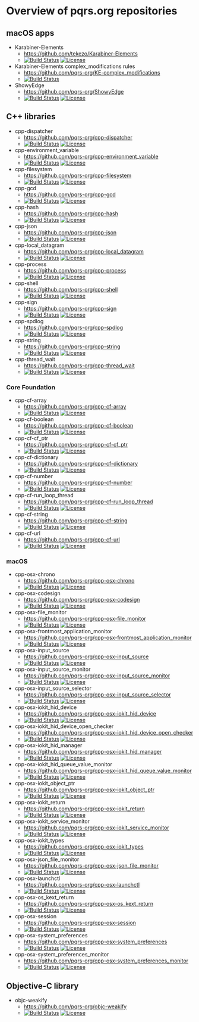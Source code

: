 # Overview of pqrs.org repositories

## macOS apps

-   Karabiner-Elements
    -   <https://github.com/tekezo/Karabiner-Elements>
    -   [![Build Status](https://github.com/tekezo/Karabiner-Elements/workflows/Karabiner-Elements%20CI/badge.svg)](https://github.com/tekezo/Karabiner-Elements/actions)
        [![License](https://img.shields.io/badge/license-Public%20Domain-blue.svg)](https://github.com/tekezo/Karabiner-Elements/blob/master/LICENSE.md)
-   Karabiner-Elements complex_modifications rules
    -   <https://github.com/pqrs-org/KE-complex_modifications>
    -   [![Build Status](https://github.com/pqrs-org/KE-complex_modifications/workflows/KE-complex_modifications%20CI/badge.svg)](https://github.com/pqrs-org/KE-complex_modifications/actions)
-   ShowyEdge
    -   <https://github.com/pqrs-org/ShowyEdge>
    -   [![Build Status](https://github.com/pqrs-org/ShowyEdge/workflows/ShowyEdge%20CI/badge.svg)](https://github.com/pqrs-org/ShowyEdge/actions)
        [![License](https://img.shields.io/badge/license-Public%20Domain-blue.svg)](https://github.com/pqrs-org/ShowyEdge/blob/master/LICENSE.md)

## C++ libraries

-   cpp-dispatcher
    -   <https://github.com/pqrs-org/cpp-dispatcher>
    -   [![Build Status](https://github.com/pqrs-org/cpp-dispatcher/workflows/CI/badge.svg)](https://github.com/pqrs-org/cpp-dispatcher/actions)
        [![License](https://img.shields.io/badge/license-Boost%20Software%20License-blue.svg)](https://github.com/pqrs-org/cpp-dispatcher/blob/master/LICENSE.md)
-   cpp-environment_variable
    -   <https://github.com/pqrs-org/cpp-environment_variable>
    -   [![Build Status](https://github.com/pqrs-org/cpp-environment_variable/workflows/CI/badge.svg)](https://github.com/pqrs-org/cpp-environment_variable/actions)
        [![License](https://img.shields.io/badge/license-Boost%20Software%20License-blue.svg)](https://github.com/pqrs-org/cpp-environment_variable/blob/master/LICENSE.md)
-   cpp-filesystem
    -   <https://github.com/pqrs-org/cpp-filesystem>
    -   [![Build Status](https://github.com/pqrs-org/cpp-filesystem/workflows/CI/badge.svg)](https://github.com/pqrs-org/cpp-filesystem/actions)
        [![License](https://img.shields.io/badge/license-Boost%20Software%20License-blue.svg)](https://github.com/pqrs-org/cpp-filesystem/blob/master/LICENSE.md)
-   cpp-gcd
    -   <https://github.com/pqrs-org/cpp-gcd>
    -   [![Build Status](https://github.com/pqrs-org/cpp-gcd/workflows/CI/badge.svg)](https://github.com/pqrs-org/cpp-gcd/actions)
        [![License](https://img.shields.io/badge/license-Boost%20Software%20License-blue.svg)](https://github.com/pqrs-org/cpp-gcd/blob/master/LICENSE.md)
-   cpp-hash
    -   <https://github.com/pqrs-org/cpp-hash>
    -   [![Build Status](https://github.com/pqrs-org/cpp-hash/workflows/CI/badge.svg)](https://github.com/pqrs-org/cpp-hash/actions)
        [![License](https://img.shields.io/badge/license-Boost%20Software%20License-blue.svg)](https://github.com/pqrs-org/cpp-hash/blob/master/LICENSE.md)
-   cpp-json
    -   <https://github.com/pqrs-org/cpp-json>
    -   [![Build Status](https://github.com/pqrs-org/cpp-json/workflows/CI/badge.svg)](https://github.com/pqrs-org/cpp-json/actions)
        [![License](https://img.shields.io/badge/license-Boost%20Software%20License-blue.svg)](https://github.com/pqrs-org/cpp-json/blob/master/LICENSE.md)
-   cpp-local_datagram
    -   <https://github.com/pqrs-org/cpp-local_datagram>
    -   [![Build Status](https://github.com/pqrs-org/cpp-local_datagram/workflows/CI/badge.svg)](https://github.com/pqrs-org/cpp-local_datagram/actions)
        [![License](https://img.shields.io/badge/license-Boost%20Software%20License-blue.svg)](https://github.com/pqrs-org/cpp-local_datagram/blob/master/LICENSE.md)
-   cpp-process
    -   <https://github.com/pqrs-org/cpp-process>
    -   [![Build Status](https://github.com/pqrs-org/cpp-process/workflows/CI/badge.svg)](https://github.com/pqrs-org/cpp-process/actions)
        [![License](https://img.shields.io/badge/license-Boost%20Software%20License-blue.svg)](https://github.com/pqrs-org/cpp-process/blob/master/LICENSE.md)
-   cpp-shell
    -   <https://github.com/pqrs-org/cpp-shell>
    -   [![Build Status](https://github.com/pqrs-org/cpp-shell/workflows/CI/badge.svg)](https://github.com/pqrs-org/cpp-shell/actions)
        [![License](https://img.shields.io/badge/license-Boost%20Software%20License-blue.svg)](https://github.com/pqrs-org/cpp-shell/blob/master/LICENSE.md)
-   cpp-sign
    -   <https://github.com/pqrs-org/cpp-sign>
    -   [![Build Status](https://github.com/pqrs-org/cpp-sign/workflows/CI/badge.svg)](https://github.com/pqrs-org/cpp-sign/actions)
        [![License](https://img.shields.io/badge/license-Boost%20Software%20License-blue.svg)](https://github.com/pqrs-org/cpp-sign/blob/master/LICENSE.md)
-   cpp-spdlog
    -   <https://github.com/pqrs-org/cpp-spdlog>
    -   [![Build Status](https://github.com/pqrs-org/cpp-spdlog/workflows/CI/badge.svg)](https://github.com/pqrs-org/cpp-spdlog/actions)
        [![License](https://img.shields.io/badge/license-Boost%20Software%20License-blue.svg)](https://github.com/pqrs-org/cpp-spdlog/blob/master/LICENSE.md)
-   cpp-string
    -   <https://github.com/pqrs-org/cpp-string>
    -   [![Build Status](https://github.com/pqrs-org/cpp-string/workflows/CI/badge.svg)](https://github.com/pqrs-org/cpp-string/actions)
        [![License](https://img.shields.io/badge/license-Boost%20Software%20License-blue.svg)](https://github.com/pqrs-org/cpp-string/blob/master/LICENSE.md)
-   cpp-thread_wait
    -   <https://github.com/pqrs-org/cpp-thread_wait>
    -   [![Build Status](https://github.com/pqrs-org/cpp-thread_wait/workflows/CI/badge.svg)](https://github.com/pqrs-org/cpp-thread_wait/actions)
        [![License](https://img.shields.io/badge/license-Boost%20Software%20License-blue.svg)](https://github.com/pqrs-org/cpp-thread_wait/blob/master/LICENSE.md)

### Core Foundation

-   cpp-cf-array
    -   <https://github.com/pqrs-org/cpp-cf-array>
    -   [![Build Status](https://github.com/pqrs-org/cpp-cf-array/workflows/CI/badge.svg)](https://github.com/pqrs-org/cpp-cf-array/actions)
        [![License](https://img.shields.io/badge/license-Boost%20Software%20License-blue.svg)](https://github.com/pqrs-org/cpp-cf-array/blob/master/LICENSE.md)
-   cpp-cf-boolean
    -   <https://github.com/pqrs-org/cpp-cf-boolean>
    -   [![Build Status](https://github.com/pqrs-org/cpp-cf-boolean/workflows/CI/badge.svg)](https://github.com/pqrs-org/cpp-cf-boolean/actions)
        [![License](https://img.shields.io/badge/license-Boost%20Software%20License-blue.svg)](https://github.com/pqrs-org/cpp-cf-boolean/blob/master/LICENSE.md)
-   cpp-cf-cf_ptr
    -   <https://github.com/pqrs-org/cpp-cf-cf_ptr>
    -   [![Build Status](https://github.com/pqrs-org/cpp-cf-cf_ptr/workflows/CI/badge.svg)](https://github.com/pqrs-org/cpp-cf-cf_ptr/actions)
        [![License](https://img.shields.io/badge/license-Boost%20Software%20License-blue.svg)](https://github.com/pqrs-org/cpp-cf-cf_ptr/blob/master/LICENSE.md)
-   cpp-cf-dictionary
    -   <https://github.com/pqrs-org/cpp-cf-dictionary>
    -   [![Build Status](https://github.com/pqrs-org/cpp-cf-dictionary/workflows/CI/badge.svg)](https://github.com/pqrs-org/cpp-cf-dictionary/actions)
        [![License](https://img.shields.io/badge/license-Boost%20Software%20License-blue.svg)](https://github.com/pqrs-org/cpp-cf-dictionary/blob/master/LICENSE.md)
-   cpp-cf-number
    -   <https://github.com/pqrs-org/cpp-cf-number>
    -   [![Build Status](https://github.com/pqrs-org/cpp-cf-number/workflows/CI/badge.svg)](https://github.com/pqrs-org/cpp-cf-number/actions)
        [![License](https://img.shields.io/badge/license-Boost%20Software%20License-blue.svg)](https://github.com/pqrs-org/cpp-cf-number/blob/master/LICENSE.md)
-   cpp-cf-run_loop_thread
    -   <https://github.com/pqrs-org/cpp-cf-run_loop_thread>
    -   [![Build Status](https://github.com/pqrs-org/cpp-cf-run_loop_thread/workflows/CI/badge.svg)](https://github.com/pqrs-org/cpp-cf-run_loop_thread/actions)
        [![License](https://img.shields.io/badge/license-Boost%20Software%20License-blue.svg)](https://github.com/pqrs-org/cpp-cf-run_loop_thread/blob/master/LICENSE.md)
-   cpp-cf-string
    -   <https://github.com/pqrs-org/cpp-cf-string>
    -   [![Build Status](https://github.com/pqrs-org/cpp-cf-string/workflows/CI/badge.svg)](https://github.com/pqrs-org/cpp-cf-string/actions)
        [![License](https://img.shields.io/badge/license-Boost%20Software%20License-blue.svg)](https://github.com/pqrs-org/cpp-cf-string/blob/master/LICENSE.md)
-   cpp-cf-url
    -   <https://github.com/pqrs-org/cpp-cf-url>
    -   [![Build Status](https://github.com/pqrs-org/cpp-cf-url/workflows/CI/badge.svg)](https://github.com/pqrs-org/cpp-cf-url/actions)
        [![License](https://img.shields.io/badge/license-Boost%20Software%20License-blue.svg)](https://github.com/pqrs-org/cpp-cf-url/blob/master/LICENSE.md)

### macOS

-   cpp-osx-chrono
    -   <https://github.com/pqrs-org/cpp-osx-chrono>
    -   [![Build Status](https://github.com/pqrs-org/cpp-osx-chrono/workflows/CI/badge.svg)](https://github.com/pqrs-org/cpp-osx-chrono/actions)
        [![License](https://img.shields.io/badge/license-Boost%20Software%20License-blue.svg)](https://github.com/pqrs-org/cpp-osx-chrono/blob/master/LICENSE.md)
-   cpp-osx-codesign
    -   <https://github.com/pqrs-org/cpp-osx-codesign>
    -   [![Build Status](https://github.com/pqrs-org/cpp-osx-codesign/workflows/CI/badge.svg)](https://github.com/pqrs-org/cpp-osx-codesign/actions)
        [![License](https://img.shields.io/badge/license-Boost%20Software%20License-blue.svg)](https://github.com/pqrs-org/cpp-osx-codesign/blob/master/LICENSE.md)
-   cpp-osx-file_monitor
    -   <https://github.com/pqrs-org/cpp-osx-file_monitor>
    -   [![Build Status](https://github.com/pqrs-org/cpp-osx-file_monitor/workflows/CI/badge.svg)](https://github.com/pqrs-org/cpp-osx-file_monitor/actions)
        [![License](https://img.shields.io/badge/license-Boost%20Software%20License-blue.svg)](https://github.com/pqrs-org/cpp-osx-file_monitor/blob/master/LICENSE.md)
-   cpp-osx-frontmost_application_monitor
    -   <https://github.com/pqrs-org/cpp-osx-frontmost_application_monitor>
    -   [![Build Status](https://github.com/pqrs-org/cpp-osx-frontmost_application_monitor/workflows/CI/badge.svg)](https://github.com/pqrs-org/cpp-osx-frontmost_application_monitor/actions)
        [![License](https://img.shields.io/badge/license-Boost%20Software%20License-blue.svg)](https://github.com/pqrs-org/cpp-osx-frontmost_application_monitor/blob/master/LICENSE.md)
-   cpp-osx-input_source
    -   <https://github.com/pqrs-org/cpp-osx-input_source>
    -   [![Build Status](https://github.com/pqrs-org/cpp-osx-input_source/workflows/CI/badge.svg)](https://github.com/pqrs-org/cpp-osx-input_source/actions)
        [![License](https://img.shields.io/badge/license-Boost%20Software%20License-blue.svg)](https://github.com/pqrs-org/cpp-osx-input_source/blob/master/LICENSE.md)
-   cpp-osx-input_source_monitor
    -   <https://github.com/pqrs-org/cpp-osx-input_source_monitor>
    -   [![Build Status](https://github.com/pqrs-org/cpp-osx-input_source_monitor/workflows/CI/badge.svg)](https://github.com/pqrs-org/cpp-osx-input_source_monitor/actions)
        [![License](https://img.shields.io/badge/license-Boost%20Software%20License-blue.svg)](https://github.com/pqrs-org/cpp-osx-input_source_monitor/blob/master/LICENSE.md)
-   cpp-osx-input_source_selector
    -   <https://github.com/pqrs-org/cpp-osx-input_source_selector>
    -   [![Build Status](https://github.com/pqrs-org/cpp-osx-input_source_selector/workflows/CI/badge.svg)](https://github.com/pqrs-org/cpp-osx-input_source_selector/actions)
        [![License](https://img.shields.io/badge/license-Boost%20Software%20License-blue.svg)](https://github.com/pqrs-org/cpp-osx-input_source_selector/blob/master/LICENSE.md)
-   cpp-osx-iokit_hid_device
    -   <https://github.com/pqrs-org/cpp-osx-iokit_hid_device>
    -   [![Build Status](https://github.com/pqrs-org/cpp-osx-iokit_hid_device/workflows/CI/badge.svg)](https://github.com/pqrs-org/cpp-osx-iokit_hid_device/actions)
        [![License](https://img.shields.io/badge/license-Boost%20Software%20License-blue.svg)](https://github.com/pqrs-org/cpp-osx-iokit_hid_device/blob/master/LICENSE.md)
-   cpp-osx-iokit_hid_device_open_checker
    -   <https://github.com/pqrs-org/cpp-osx-iokit_hid_device_open_checker>
    -   [![Build Status](https://github.com/pqrs-org/cpp-osx-iokit_hid_device_open_checker/workflows/CI/badge.svg)](https://github.com/pqrs-org/cpp-osx-iokit_hid_device_open_checker/actions)
        [![License](https://img.shields.io/badge/license-Boost%20Software%20License-blue.svg)](https://github.com/pqrs-org/cpp-osx-iokit_hid_device_open_checker/blob/master/LICENSE.md)
-   cpp-osx-iokit_hid_manager
    -   <https://github.com/pqrs-org/cpp-osx-iokit_hid_manager>
    -   [![Build Status](https://github.com/pqrs-org/cpp-osx-iokit_hid_manager/workflows/CI/badge.svg)](https://github.com/pqrs-org/cpp-osx-iokit_hid_manager/actions)
        [![License](https://img.shields.io/badge/license-Boost%20Software%20License-blue.svg)](https://github.com/pqrs-org/cpp-osx-iokit_hid_manager/blob/master/LICENSE.md)
-   cpp-osx-iokit_hid_queue_value_monitor
    -   <https://github.com/pqrs-org/cpp-osx-iokit_hid_queue_value_monitor>
    -   [![Build Status](https://github.com/pqrs-org/cpp-osx-iokit_hid_queue_value_monitor/workflows/CI/badge.svg)](https://github.com/pqrs-org/cpp-osx-iokit_hid_queue_value_monitor/actions)
        [![License](https://img.shields.io/badge/license-Boost%20Software%20License-blue.svg)](https://github.com/pqrs-org/cpp-osx-iokit_hid_queue_value_monitor/blob/master/LICENSE.md)
-   cpp-osx-iokit_object_ptr
    -   <https://github.com/pqrs-org/cpp-osx-iokit_object_ptr>
    -   [![Build Status](https://github.com/pqrs-org/cpp-osx-iokit_object_ptr/workflows/CI/badge.svg)](https://github.com/pqrs-org/cpp-osx-iokit_object_ptr/actions)
        [![License](https://img.shields.io/badge/license-Boost%20Software%20License-blue.svg)](https://github.com/pqrs-org/cpp-osx-iokit_object_ptr/blob/master/LICENSE.md)
-   cpp-osx-iokit_return
    -   <https://github.com/pqrs-org/cpp-osx-iokit_return>
    -   [![Build Status](https://github.com/pqrs-org/cpp-osx-iokit_return/workflows/CI/badge.svg)](https://github.com/pqrs-org/cpp-osx-iokit_return/actions)
        [![License](https://img.shields.io/badge/license-Boost%20Software%20License-blue.svg)](https://github.com/pqrs-org/cpp-osx-iokit_return/blob/master/LICENSE.md)
-   cpp-osx-iokit_service_monitor
    -   <https://github.com/pqrs-org/cpp-osx-iokit_service_monitor>
    -   [![Build Status](https://github.com/pqrs-org/cpp-osx-iokit_service_monitor/workflows/CI/badge.svg)](https://github.com/pqrs-org/cpp-osx-iokit_service_monitor/actions)
        [![License](https://img.shields.io/badge/license-Boost%20Software%20License-blue.svg)](https://github.com/pqrs-org/cpp-osx-iokit_service_monitor/blob/master/LICENSE.md)
-   cpp-osx-iokit_types
    -   <https://github.com/pqrs-org/cpp-osx-iokit_types>
    -   [![Build Status](https://github.com/pqrs-org/cpp-osx-iokit_types/workflows/CI/badge.svg)](https://github.com/pqrs-org/cpp-osx-iokit_types/actions)
        [![License](https://img.shields.io/badge/license-Boost%20Software%20License-blue.svg)](https://github.com/pqrs-org/cpp-osx-iokit_types/blob/master/LICENSE.md)
-   cpp-osx-json_file_monitor
    -   <https://github.com/pqrs-org/cpp-osx-json_file_monitor>
    -   [![Build Status](https://github.com/pqrs-org/cpp-osx-json_file_monitor/workflows/CI/badge.svg)](https://github.com/pqrs-org/cpp-osx-json_file_monitor/actions)
        [![License](https://img.shields.io/badge/license-Boost%20Software%20License-blue.svg)](https://github.com/pqrs-org/cpp-osx-json_file_monitor/blob/master/LICENSE.md)
-   cpp-osx-launchctl
    -   <https://github.com/pqrs-org/cpp-osx-launchctl>
    -   [![Build Status](https://github.com/pqrs-org/cpp-osx-launchctl/workflows/CI/badge.svg)](https://github.com/pqrs-org/cpp-osx-launchctl/actions)
        [![License](https://img.shields.io/badge/license-Boost%20Software%20License-blue.svg)](https://github.com/pqrs-org/cpp-osx-launchctl/blob/master/LICENSE.md)
-   cpp-osx-os_kext_return
    -   <https://github.com/pqrs-org/cpp-osx-os_kext_return>
    -   [![Build Status](https://github.com/pqrs-org/cpp-osx-os_kext_return/workflows/CI/badge.svg)](https://github.com/pqrs-org/cpp-osx-os_kext_return/actions)
        [![License](https://img.shields.io/badge/license-Boost%20Software%20License-blue.svg)](https://github.com/pqrs-org/cpp-osx-os_kext_return/blob/master/LICENSE.md)
-   cpp-osx-session
    -   <https://github.com/pqrs-org/cpp-osx-session>
    -   [![Build Status](https://github.com/pqrs-org/cpp-osx-session/workflows/CI/badge.svg)](https://github.com/pqrs-org/cpp-osx-session/actions)
        [![License](https://img.shields.io/badge/license-Boost%20Software%20License-blue.svg)](https://github.com/pqrs-org/cpp-osx-session/blob/master/LICENSE.md)
-   cpp-osx-system_preferences
    -   <https://github.com/pqrs-org/cpp-osx-system_preferences>
    -   [![Build Status](https://github.com/pqrs-org/cpp-osx-system_preferences/workflows/CI/badge.svg)](https://github.com/pqrs-org/cpp-osx-system_preferences/actions)
        [![License](https://img.shields.io/badge/license-Boost%20Software%20License-blue.svg)](https://github.com/pqrs-org/cpp-osx-system_preferences/blob/master/LICENSE.md)
-   cpp-osx-system_preferences_monitor
    -   <https://github.com/pqrs-org/cpp-osx-system_preferences_monitor>
    -   [![Build Status](https://github.com/pqrs-org/cpp-osx-system_preferences_monitor/workflows/CI/badge.svg)](https://github.com/pqrs-org/cpp-osx-system_preferences_monitor/actions)
        [![License](https://img.shields.io/badge/license-Boost%20Software%20License-blue.svg)](https://github.com/pqrs-org/cpp-osx-system_preferences_monitor/blob/master/LICENSE.md)

## Objective-C library

-   objc-weakify
    -   <https://github.com/pqrs-org/objc-weakify>
    -   [![Build Status](https://github.com/pqrs-org/objc-weakify/workflows/CI/badge.svg)](https://github.com/pqrs-org/objc-weakify/actions)
        [![License](https://img.shields.io/badge/license-MIT%20License-blue.svg)](https://github.com/pqrs-org/objc-weakify/blob/master/LICENSE.md)
